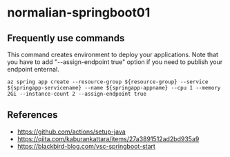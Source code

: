 # normalian-springboot01

## Frequently use commands 
This command creates environment to deploy your applications. Note that you have to add "--assign-endpoint true" option if you need to publish your endpoint enternal.
```
az spring app create --resource-group ${resource-group} --service ${springapp-servicename} --name ${springapp-appname} --cpu 1 --memory 2Gi --instance-count 2 --assign-endpoint true
```


## References
- https://github.com/actions/setup-java
- https://qiita.com/kaburankattara/items/27a3891512ad2bd935a9
- https://blackbird-blog.com/vsc-springboot-start